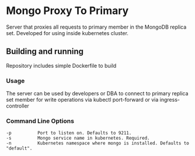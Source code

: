 # Mongo Proxy To Primary

Server that proxies all requests to primary member in the MongoDB replica set. Developed for using inside kubernetes cluster.

## Building and running

Repository includes simple Dockerfile to build

### Usage

The server can be used by developers or DBA to connect to primary replica set member for write operations via kubectl port-forward or via ingress-controller

### Command Line Options

	-p 		    Port to listen on. Defaults to 9211.
	-s 		    Mongo service name in kubernetes. Required.
    -n 		    Kubernetes namespace where mongo is installed. Defaults to "default".